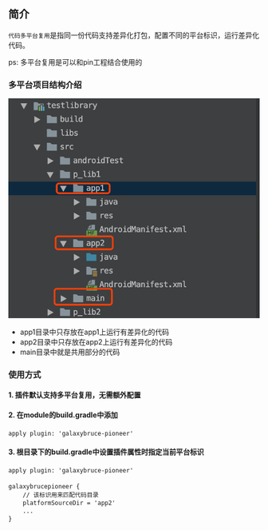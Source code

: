 ## 简介
`代码多平台复用`是指同一份代码支持差异化打包，配置不同的平台标识，运行差异化代码。

ps: 多平台复用是可以和pin工程结合使用的

### 多平台项目结构介绍
![多平台项目结构](./images/mutilplatform.png)

* app1目录中只存放在app1上运行有差异化的代码
* app2目录中只存放在app2上运行有差异化的代码
* main目录中就是共用部分的代码

### 使用方式
#### 1. 插件默认支持多平台复用，无需额外配置

#### 2. 在module的build.gradle中添加
```
apply plugin: 'galaxybruce-pioneer'
```

#### 3. 根目录下的build.gradle中设置插件属性时指定当前平台标识
```
apply plugin: 'galaxybruce-pioneer'

galaxybrucepioneer {
    // 该标识用来匹配代码目录
    platformSourceDir = 'app2'
    ...
}
```









